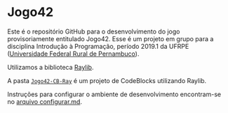 # Jogo42
Este é o repositório GitHub para o desenvolvimento do jogo provisoriamente entitulado Jogo42. Esse é um projeto em grupo para a disciplina Introdução à Programação, período 2019.1 da UFRPE ([Universidade Federal Rural de Pernambuco](http://www.ufrpe.br)).

Utilizamos a biblioteca [Raylib](https://www.raylib.com/).

A pasta [`Jogo42-CB-Ray`](Jogo42-CB-Ray/) é um projeto de CodeBlocks utilizando Raylib.

Instruções para configurar o ambiente de desenvolvimento encontram-se no [arquivo configurar.md](documentacao/configurar.md).